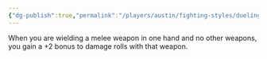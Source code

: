 ```yaml
---
{"dg-publish":true,"permalink":"/players/austin/fighting-styles/dueling/","noteIcon":""}
---
```


When you are wielding a melee weapon in one hand and no other weapons, you gain a +2 bonus to damage rolls with that weapon.